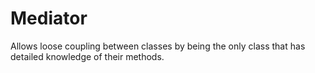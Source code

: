 # Mediator

Allows loose coupling between classes by being the only class that has detailed knowledge of their methods.
